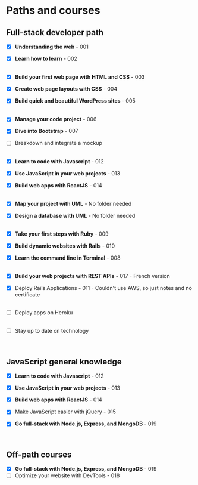 # Paths and courses

## Full-stack developer path

* [x] **Understanding the web** - 001
* [x] **Learn how to learn** - 002<br><br>
* [x] **Build your first web page with HTML and CSS** - 003
* [x] **Create web page layouts with CSS** - 004
* [x] **Build quick and beautiful WordPress sites** - 005<br><br>
* [x] **Manage your code project** - 006
* [x] **Dive into Bootstrap** - 007
* [ ] Breakdown and integrate a mockup<br><br>
* [x] **Learn to code with Javascript** - 012
* [x] **Use JavaScript in your web projects** - 013
* [x] **Build web apps with ReactJS** - 014<br><br>
* [x] **Map your project with UML** - No folder needed
* [x] **Design a database with UML** - No folder needed<br><br>
* [x] **Take your first steps with Ruby** - 009
* [x] **Build dynamic websites with Rails** - 010
* [x] **Learn the command line in Terminal** - 008<br><br>
* [x] **Build your web projects with REST APIs** - 017 - French version
* [x] Deploy Rails Applications - 011 - Couldn't use AWS, so just notes and no certificate<br><br>
* [ ] Deploy apps on Heroku<br><br>
* [ ] Stay up to date on technology


<br>


## JavaScript general knowledge

* [x] **Learn to code with Javascript** - 012
* [x] **Use JavaScript in your web projects** - 013
* [x] **Build web apps with ReactJS** - 014
* [x] Make JavaScript easier with jQuery - 015
* [x] **Go full-stack with Node.js, Express, and MongoDB** - 019


<br>


## Off-path courses

* [x] **Go full-stack with Node.js, Express, and MongoDB** - 019
* [ ] Optimize your website with DevTools - 018